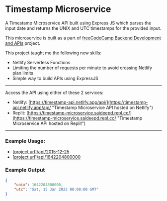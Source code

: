 # Timestamp Microservice

A Timestamp Microservice API built using Express JS which parses the input date and returns the UNIX and UTC timestamps for the provided input.

This microservice is built as a part of [freeCodeCamp Backend Development and APIs](https://www.freecodecamp.org/learn/back-end-development-and-apis/ "View the freeCodeCamp Backend Development APIs course") project.


This project taught me the following new skills:
- Netlify Serverless Functions
- Limiting the number of requests per minute to avoid crossing Netlify plan limits
- Simple way to build APIs using ExpressJS

---
Access the API using either of these 2 services:
- Netlify: [https://timestamp-api.netlify.app/api/](https://timestamp-api.netlify.app/api/ "Timestamp Microservice API hosted on Netlify")
- Replit: [https://timestamp-microservice.saideepd.repl.co/](https://timestamp-microservice.saideepd.repl.co/ "Timestamp Microservice API hosted on Replit")

---

### Example Usage:
- [[project url]/api/2015-12-25](https://timestamp-api.netlify.app/api/2022-01-15)
- [[project url]/api/1642204800000](https://timestamp-api.netlify.app/api/1451001600000)

### Example Output
```json
{
    "unix": 1642204800000,
    "utc": "Sat, 15 Jan 2022 00:00:00 GMT"
}
```

